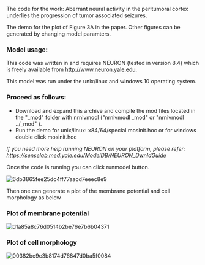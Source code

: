 The code for the work: 
Aberrant neural activity in the peritumoral cortex underlies the progression of tumor associated seizures. 


The demo for the plot of Figure 3A in the paper. Other figures can be generated by changing model paramters.

### Model usage:
This code was written in and requires NEURON (tested in version 8.4) which is freely available from http://www.neuron.yale.edu.

This model was run under the unix/linux and windows 10 operating system.

### Proceed as follows:
- Download and expand this archive and compile the mod files located in the "_mod" folder with nrnivmodl ("nrnivmodl _mod" or "nrnivmodl ../_mod" ).
- Run the demo for unix/linux: x84/64/special mosinit.hoc or for windows double click mosinit.hoc

*If you need more help running NEURON on your platform, please refer: https://senselab.med.yale.edu/ModelDB/NEURON_DwnldGuide*

Once the code is running you can click  runmodel button.

![6db3865fee25dc4ff77aacd7eeec8e9](https://github.com/user-attachments/assets/7f612154-4395-4bd7-b903-a9c6276e067a)

Then one can generate a plot of the membrane potential and cell morphology as below

### Plot of membrane potential

![d1a85a8c76d0514b2be76e7b6b04371](https://github.com/user-attachments/assets/c4273e67-7605-47a9-b3f3-819709409de9)

### Plot of cell morphology

![00382be9c3b8174d76847d0ba5f0084](https://github.com/user-attachments/assets/92297f62-1d72-475a-904e-ca7d8f68ce71)
